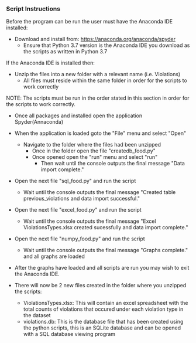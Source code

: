 ### Script Instructions

Before the program can be run the user must have the Anaconda IDE installed:
-	Download and install from: https://anaconda.org/anaconda/spyder
	-	Ensure that Python 3.7 version is the Anaconda IDE you download as the scripts as written in Python 3.7

If the Anaconda IDE is installed then:
-	Unzip the files into a new folder with a relevant name (i.e. Violations)
	-	All files must reside within the same folder in order for the scripts to work correctly

NOTE: The scripts must be run in the order stated in this section in order for the scripts to work correctly.

- 	Once all packages and installed open the application Spyder(Annaconda)
- 	When the application is loaded goto the "File" menu and select "Open"
	- 	Navigate to the folder where the files had been unzipped
		- 	Once in the folder open the file "createdb_food.py"
		- 	Once opened open the "run" menu and select "run"
			-	Then wait until the console outputs the final message "Data import complete."
			
-	Open the next file "sql_food.py" and run the script
	-	Wait until the console outputs the final message "Created table previous_violations and data import successful."
	
-	Open the next file "excel_food.py" and run the script
	-	Wait until the console outputs the final message "Excel ViolationsTypes.xlsx created sucessfully and data import complete."
	
-	Open the next file "numpy_food.py" and run the script
	-	Wait until the console outputs the final message "Graphs complete." and all graphs are loaded

- 	After the graphs have loaded and all scripts are run you may wish to exit the Anaconda IDE.

-	There will now be 2 new files created in the folder where you unzipped the scripts:
	- 	ViolationsTypes.xlsx: This will contain an excel spreadsheet with the total counts of violations that occured under each violation type in the dataset
	-	violations.db: This is the database file that has been created using the python scripts, this is an SQLite database and can be opened with a SQL database viewing program
